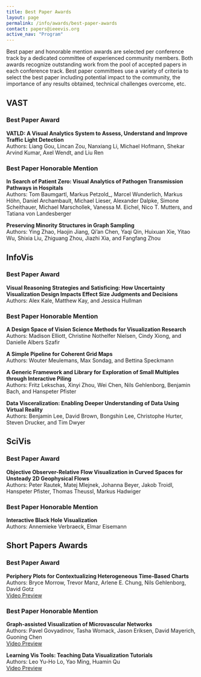 ```yaml
---
title: Best Paper Awards
layout: page
permalink: /info/awards/best-paper-awards
contact: papers@ieeevis.org
active_nav: "Program"
---
```


Best paper and honorable mention awards are selected per conference track by a dedicated committee of experienced community members. 
Both awards recognize outstanding work from the pool of accepted papers in each conference track. Best paper committees use a variety of criteria to select the best paper including potential impact to the community, 
the importance of any results obtained, technical challenges overcome, etc. 

## VAST

### Best Paper Award

**VATLD: A Visual Analytics System to Assess, Understand and Improve Traffic Light Detection**
<br/>
Authors: Liang Gou, Lincan Zou, Nanxiang Li, Michael Hofmann, Shekar Arvind Kumar, Axel Wendt, and Liu Ren 

### Best Paper Honorable Mention

**In Search of Patient Zero: Visual Analytics of Pathogen Transmission Pathways in Hospitals**
<br/>
Authors: Tom Baumgartl, Markus Petzold_, Marcel Wunderlich, Markus Höhn, Daniel Archambault, Michael Lieser, Alexander Dalpke, Simone Scheithauer, Michael Marschollek, Vanessa M. Eichel, Nico T. Mutters, and Tatiana von Landesberger

**Preserving Minority Structures in Graph Sampling**
<br/>
Authors: Ying Zhao, Haojin Jiang, Qi’an Chen, Yaqi Qin, Huixuan Xie, Yitao Wu, Shixia Liu, Zhiguang Zhou, Jiazhi Xia, and Fangfang Zhou

## InfoVis

### Best Paper Award

**Visual Reasoning Strategies and Satisficing: How Uncertainty Visualization Design Impacts Effect Size Judgments and Decisions**
<br/>
Authors: Alex Kale, Matthew Kay, and Jessica Hullman

### Best Paper Honorable Mention

**A Design Space of Vision Science Methods for Visualization Research**
<br/>
Authors: Madison Elliott, Christine Nothelfer Nielsen, Cindy Xiong, and Danielle Albers Szafir


**A Simple Pipeline for Coherent Grid Maps**
<br/>
Authors: Wouter Meulemans, Max Sondag, and Bettina Speckmann


**A Generic Framework and Library for Exploration of Small Multiples through Interactive Piling**
<br/>
Authors: Fritz Lekschas, Xinyi Zhou, Wei Chen, Nils Gehlenborg, Benjamin Bach, and Hanspeter Pfister


**Data Visceralization: Enabling Deeper Understanding of Data Using Virtual Reality**
<br/>
Authors: Benjamin Lee, David Brown, Bongshin Lee, Christophe Hurter, Steven Drucker, and Tim Dwyer 

## SciVis

### Best Paper Award

**Objective Observer-Relative Flow Visualization in Curved Spaces for Unsteady 2D Geophysical Flows**
<br/>
Authors: Peter Rautek, Matej Mlejnek, Johanna Beyer, Jakob Troidl, Hanspeter Pfister, Thomas Theussl, Markus Hadwiger

### Best Paper Honorable Mention

**Interactive Black Hole Visualization**
<br/>
Authors: Annemieke Verbraeck, Elmar Eisemann



## Short Papers Awards

### Best Paper Award

**Periphery Plots for Contextualizing Heterogeneous Time-Based Charts**
<br/>
Authors: Bryce Morrow, Trevor Manz, Arlene E. Chung, Nils Gehlenborg, David Gotz
<br>[Video Preview](https://vimeo.com/363453522)


### Best Paper Honorable Mention

**Graph-assisted Visualization of Microvascular Networks**
<br/>
Authors: Pavel Govyadinov, Tasha Womack, Jason Eriksen, David Mayerich, Guoning Chen
<br>[Video Preview](https://vimeo.com/363452229)

**Learning Vis Tools: Teaching Data Visualization Tutorials**
<br/>
Authors: Leo Yu-Ho Lo, Yao Ming, Huamin Qu
<br>[Video Preview](https://vimeo.com/363041257)
